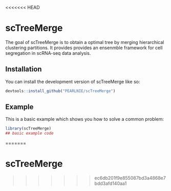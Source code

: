 <<<<<<< HEAD

<!-- README.md is generated from README.Rmd. Please edit that file -->

# scTreeMerge

<!-- badges: start -->
<!-- badges: end -->

The goal of scTreeMerge is to obtain a optimal tree by merging
hierarchical clustering partitions. It provides provides an ensenmble
framework for cell segregation in scRNA-seq data analysis.

## Installation

You can install the development version of scTreeMerge like so:

``` r
devtools::install_github("PEARLNIE/scTreeMerge")
```

## Example

This is a basic example which shows you how to solve a common problem:

``` r
library(scTreeMerge)
## basic example code
```
=======
# scTreeMerge
>>>>>>> ec6db201f9e855087bd3a4868e7bdd3afd140aa1
